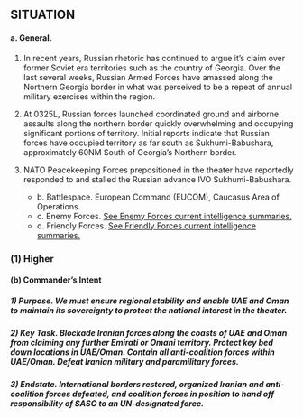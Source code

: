 ## SITUATION

#### a.	General.  

1. In recent years, Russian rhetoric has continued to argue it’s claim over former Soviet era territories such as the country of Georgia. Over the last several weeks, Russian Armed Forces have amassed along the Northern Georgia border in what was perceived to be a repeat of annual military exercises within the region.

2. At 0325L, Russian forces launched coordinated ground and airborne assaults along the northern border quickly overwhelming and occupying significant portions of territory. Initial reports indicate that Russian forces have occupied territory as far south as Sukhumi-Babushara, approximately 60NM South of Georgia’s Northern border.

3. NATO Peacekeeping Forces prepositioned in the theater have reportedly responded to and stalled the Russian advance IVO Sukhumi-Babushara.

    - b.	Battlespace.  European Command (EUCOM), Caucasus Area of Operations.
    - c.  Enemy Forces.  [See Enemy Forces current intelligence summaries.](Enemy_Forces.md)
    - d.  Friendly Forces.  [See Friendly Forces current intelligence summaries.](Friendly_Forces.md)

### (1) Higher

#### (b) Commander’s Intent

##### 1) Purpose.  We must ensure regional stability and enable UAE and Oman to maintain its sovereignty to protect the national interest in the theater.
##### 2) Key Task.  Blockade Iranian forces along the coasts of UAE and Oman from claiming any further Emirati or Omani territory.  Protect key bed down locations in UAE/Oman.  Contain all anti-coalition forces within UAE/Oman.  Defeat Iranian military and paramilitary forces.
##### 3) Endstate.  International borders restored, organized Iranian and anti-coalition forces defeated, and coalition forces in position to hand off responsibility of SASO to an UN-designated force.

